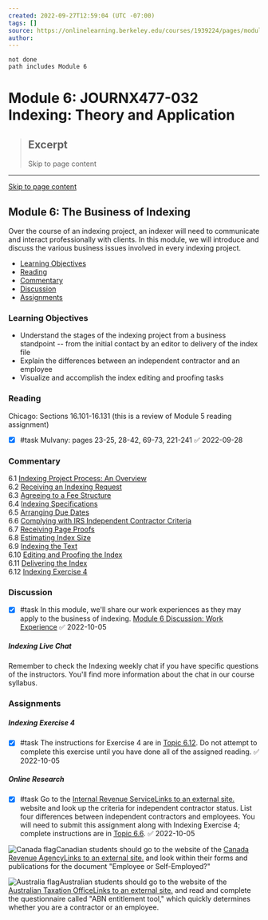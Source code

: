 ```yaml
---
created: 2022-09-27T12:59:04 (UTC -07:00)
tags: []
source: https://onlinelearning.berkeley.edu/courses/1939224/pages/module-6?module_item_id=89811909
author: 
---
```


```tasks
not done
path includes Module 6
```

# Module 6: JOURNX477-032 Indexing: Theory and Application

> ## Excerpt
> Skip to page content

---
[Skip to page content](https://onlinelearning.berkeley.edu/courses/1939224/pages/module-6?module_item_id=89811909#pagecontent)

## Module 6: The Business of Indexing

Over the course of an indexing project, an indexer will need to communicate and interact professionally with clients. In this module, we will introduce and discuss the various business issues involved in every indexing project.

-   [Learning Objectives](https://onlinelearning.berkeley.edu/courses/1939224/pages/module-6?module_item_id=89811909#S1)
-   [Reading](https://onlinelearning.berkeley.edu/courses/1939224/pages/module-6?module_item_id=89811909#S2)
-   [Commentary](https://onlinelearning.berkeley.edu/courses/1939224/pages/module-6?module_item_id=89811909#S3)
-   [Discussion](https://onlinelearning.berkeley.edu/courses/1939224/pages/module-6?module_item_id=89811909#S4)
-   [Assignments](https://onlinelearning.berkeley.edu/courses/1939224/pages/module-6?module_item_id=89811909#S5)

### Learning Objectives

-   Understand the stages of the indexing project from a business standpoint -- from the initial contact by an editor to delivery of the index file
-   Explain the differences between an independent contractor and an employee
-   Visualize and accomplish the index editing and proofing tasks

### Reading

Chicago: Sections 16.101-16.131 (this is a review of Module 5 reading assignment)

- [x] #task Mulvany: pages 23-25, 28-42, 69-73, 221-241 ✅ 2022-09-28

### Commentary

6.1 [Indexing Project Process: An Overview](https://onlinelearning.berkeley.edu/courses/1939224/pages/6-dot-1-indexing-project-process-an-overview "6.1 Indexing Project Process: An Overview")  
6.2 [Receiving an Indexing Request](https://onlinelearning.berkeley.edu/courses/1939224/pages/6-dot-2-receiving-the-indexing-request "6.2 Receiving The Indexing Request")  
6.3 [Agreeing to a Fee Structure](https://onlinelearning.berkeley.edu/courses/1939224/pages/6-dot-3-agreeing-to-a-fee-structure "6.3 Agreeing To A Fee Structure")  
6.4 [Indexing Specifications](https://onlinelearning.berkeley.edu/courses/1939224/pages/6-dot-4-indexing-specifications "6.4 Indexing Specifications")  
6.5 [Arranging Due Dates](https://onlinelearning.berkeley.edu/courses/1939224/pages/6-dot-5-arranging-due-dates "6.5 Arranging Due Dates")  
6.6 [Complying with IRS Independent Contractor Criteria](https://onlinelearning.berkeley.edu/courses/1939224/pages/6-dot-6-complying-with-irs-independent-contractor-criteria "6.6 Complying With Irs Independent Contractor Criteria")  
6.7 [Receiving Page Proofs](https://onlinelearning.berkeley.edu/courses/1939224/pages/6-dot-7-receiving-page-proofs "6.7 Receiving Page Proofs")  
6.8 [Estimating Index Size](https://onlinelearning.berkeley.edu/courses/1939224/pages/6-dot-8-estimating-index-size "6.8 Estimating Index Size")  
6.9 [Indexing the Text](https://onlinelearning.berkeley.edu/courses/1939224/pages/6-dot-9-indexing-the-text "6.9 Indexing The Text")  
6.10 [Editing and Proofing the Index](https://onlinelearning.berkeley.edu/courses/1939224/pages/6-dot-10-editing-and-proofing-the-index "6.10 Editing And Proofing The Index")  
6.11 [Delivering the Index](https://onlinelearning.berkeley.edu/courses/1939224/pages/6-dot-11-delivering-the-index "6.11 Delivering The Index")  
6.12 [Indexing Exercise 4](https://onlinelearning.berkeley.edu/courses/1939224/pages/6-dot-12-indexing-exercise-4 "6.12 Indexing Exercise 4")

### Discussion

 - [x] #task In this module, we'll share our work experiences as they may apply to the business of indexing. [Module 6 Discussion: Work Experience](https://onlinelearning.berkeley.edu/courses/1939224/discussion_topics/10736078 "Module 6 Discussion: Work Experience") ✅ 2022-10-05

##### **Indexing Live Chat**

Remember to check the Indexing weekly chat if you have specific questions of the instructors. You'll find more information about the chat in our course syllabus.

### Assignments

##### **Indexing Exercise 4**

- [x] #task The instructions for Exercise 4 are in [Topic 6.12](https://onlinelearning.berkeley.edu/courses/1939224/pages/6-dot-12-indexing-exercise-4 "6.12 Indexing Exercise 4"). Do not attempt to complete this exercise until you have done all of the assigned reading. ✅ 2022-10-05

##### **Online Research**

- [x] #task Go to the [Internal Revenue ServiceLinks to an external site.](http://www.irs.gov/) website and look up the criteria for independent contractor status. List four differences between independent contractors and employees. You will need to submit this assignment along with Indexing Exercise 4; complete instructions are in [Topic 6.6](https://onlinelearning.berkeley.edu/courses/1939224/pages/6-dot-6-complying-with-irs-independent-contractor-criteria "6.6 Complying With Irs Independent Contractor Criteria"). ✅ 2022-10-05

![Canada flag](https://onlinelearning.berkeley.edu/courses/1939224/files/233565969/preview)Canadian students should go to the website of the [Canada Revenue AgencyLinks to an external site.](http://www.cra.gc.ca/) and look within their forms and publications for the document "Employee or Self-Employed?"

![Australia flag](https://onlinelearning.berkeley.edu/courses/1939224/files/233565761/preview)Australian students should go to the website of the [Australian Taxation OfficeLinks to an external site.](http://www.ato.gov.au/) and read and complete the questionnaire called "ABN entitlement tool," which quickly determines whether you are a contractor or an employee.

